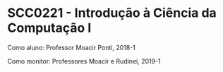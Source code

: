 # SCC0221 - Introdução à Ciência da Computação I

Como aluno: Professor Moacir Ponti, 2018-1

Como monitor: Professores Moacir e Rudinei, 2019-1

